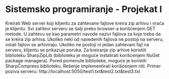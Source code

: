 # Sistemsko programiranje - Projekat I

Kreirati Web server koji klijentu za zahtevane fajlove kreira zip arhivu i vraća je klijentu. Svi
zahtevi serveru se šalji preko browser-a korišćenjem GET metode. U zahtevu se kao parametri
navode nazivi fajlova za koje treba da se kreira zip arhiva. Ukoliko neki od navedenih fajlova ne
postoji na serveru, ostali fajlovi se arhiviraju. Ukoliko ne postoji ni jedan zahtevani fajl na serveru,
klijentu se prikazuje poruka. Za kreiranje zip arhive koristiit biblioteku SharpZipLib (biblioteku
je moguće instalirati korišćenjem NuGet package managera). Pored pomenute biblioteke, moguće
je koristiti SharpCompress biblioteku. Rešenje implementirati korišćenjem niti.
Primer poziva serveru: http://localhost:5050/test1.txt&test2.txt&test3.txt
